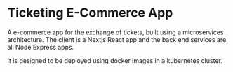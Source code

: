 # Ticketing E-Commerce App

A e-commerce app for the exchange of tickets, built using a
microservices architecture. The client is a Nextjs React app
and the back end services are all Node Express apps.

It is designed to be deployed using docker images in a kubernetes
cluster.
